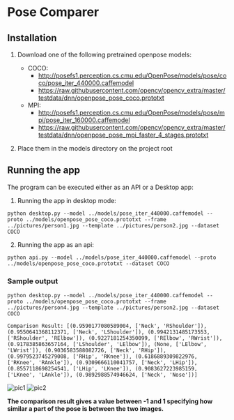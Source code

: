 # Pose Comparer

## Installation

1. Download one of the following pretrained openpose models:
    - COCO:
        - http://posefs1.perception.cs.cmu.edu/OpenPose/models/pose/coco/pose_iter_440000.caffemodel
        - https://raw.githubusercontent.com/opencv/opencv_extra/master/testdata/dnn/openpose_pose_coco.prototxt
    - MPI:
        - http://posefs1.perception.cs.cmu.edu/OpenPose/models/pose/mpi/pose_iter_160000.caffemodel
        - https://raw.githubusercontent.com/opencv/opencv_extra/master/testdata/dnn/openpose_pose_mpi_faster_4_stages.prototxt

2. Place them in the models directory on the project root

## Running the app

The program can be executed either as an API or a Desktop app:

1. Running the app in desktop mode:

```
python desktop.py --model ../models/pose_iter_440000.caffemodel --proto ../models/openpose_pose_coco.prototxt --frame ../pictures/person1.jpg --template ../pictures/person2.jpg --dataset COCO
```

2. Running the app as an api:

```
python api.py --model ../models/pose_iter_440000.caffemodel --proto ../models/openpose_pose_coco.prototxt --dataset COCO
```

### Sample output

```
python desktop.py --model ../models/pose_iter_440000.caffemodel --proto ../models/openpose_pose_coco.prototxt --frame ../pictures/person4.jpg --template ../pictures/person2.jpg --dataset COCO
   
Comparison Result: [(0.9590177080589004, ['Neck', 'RShoulder']), (0.9550641368112371, ['Neck', 'LShoulder']), (0.9942131485173553, ['RShoulder', 'RElbow']), (0.9227181254350099, ['RElbow', 'RWrist']), (0.9178385863657164, ['LShoulder', 'LElbow']), (None, ['LElbow', 'LWrist']), (0.9036583588082726, ['Neck', 'RHip']), (0.9979523745279008, ['RHip', 'RKnee']), (0.6186889309822976, ['RKnee', 'RAnkle']), (0.9309666110041757, ['Neck', 'LHip']), (0.8557118698254541, ['LHip', 'LKnee']), (0.9083627223985159, ['LKnee', 'LAnkle']), (0.9892988574946624, ['Neck', 'Nose'])]
```

![pic1](https://github.com/fjunqueira/pose-comparator/blob/master/samples/pic1.png)
![pic2](https://github.com/fjunqueira/pose-comparator/blob/master/samples/pic2.png)

**The comparison result gives a value between -1 and 1 specifying how similar a part of the pose is between the two images.**
